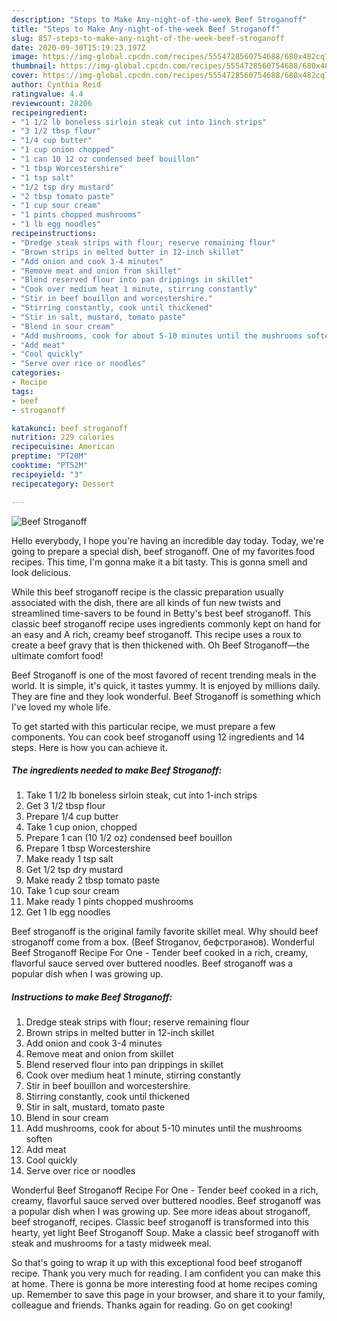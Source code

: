 ```yaml
---
description: "Steps to Make Any-night-of-the-week Beef Stroganoff"
title: "Steps to Make Any-night-of-the-week Beef Stroganoff"
slug: 857-steps-to-make-any-night-of-the-week-beef-stroganoff
date: 2020-09-30T15:19:23.197Z
image: https://img-global.cpcdn.com/recipes/5554728560754688/680x482cq70/beef-stroganoff-recipe-main-photo.jpg
thumbnail: https://img-global.cpcdn.com/recipes/5554728560754688/680x482cq70/beef-stroganoff-recipe-main-photo.jpg
cover: https://img-global.cpcdn.com/recipes/5554728560754688/680x482cq70/beef-stroganoff-recipe-main-photo.jpg
author: Cynthia Reid
ratingvalue: 4.4
reviewcount: 28206
recipeingredient:
- "1 1/2 lb boneless sirloin steak cut into 1inch strips"
- "3 1/2 tbsp flour"
- "1/4 cup butter"
- "1 cup onion chopped"
- "1 can 10 12 oz condensed beef bouillon"
- "1 tbsp Worcestershire"
- "1 tsp salt"
- "1/2 tsp dry mustard"
- "2 tbsp tomato paste"
- "1 cup sour cream"
- "1 pints chopped mushrooms"
- "1 lb egg noodles"
recipeinstructions:
- "Dredge steak strips with flour; reserve remaining flour"
- "Brown strips in melted butter in 12-inch skillet"
- "Add onion and cook 3-4 minutes"
- "Remove meat and onion from skillet"
- "Blend reserved flour into pan drippings in skillet"
- "Cook over medium heat 1 minute, stirring constantly"
- "Stir in beef bouillon and worcestershire."
- "Stirring constantly, cook until thickened"
- "Stir in salt, mustard, tomato paste"
- "Blend in sour cream"
- "Add mushrooms, cook for about 5-10 minutes until the mushrooms soften"
- "Add meat"
- "Cool quickly"
- "Serve over rice or noodles"
categories:
- Recipe
tags:
- beef
- stroganoff

katakunci: beef stroganoff 
nutrition: 229 calories
recipecuisine: American
preptime: "PT20M"
cooktime: "PT52M"
recipeyield: "3"
recipecategory: Dessert

---
```



![Beef Stroganoff](https://img-global.cpcdn.com/recipes/5554728560754688/680x482cq70/beef-stroganoff-recipe-main-photo.jpg)

Hello everybody, I hope you're having an incredible day today. Today, we're going to prepare a special dish, beef stroganoff. One of my favorites food recipes. This time, I'm gonna make it a bit tasty. This is gonna smell and look delicious.

While this beef stroganoff recipe is the classic preparation usually associated with the dish, there are all kinds of fun new twists and streamlined time-savers to be found in Betty&#39;s best beef stroganoff. This classic beef stroganoff recipe uses ingredients commonly kept on hand for an easy and A rich, creamy beef stroganoff. This recipe uses a roux to create a beef gravy that is then thickened with. Oh Beef Stroganoff—the ultimate comfort food!

Beef Stroganoff is one of the most favored of recent trending meals in the world. It is simple, it's quick, it tastes yummy. It is enjoyed by millions daily. They are fine and they look wonderful. Beef Stroganoff is something which I've loved my whole life.


To get started with this particular recipe, we must prepare a few components. You can cook beef stroganoff using 12 ingredients and 14 steps. Here is how you can achieve it.

<!--inarticleads1-->

##### The ingredients needed to make Beef Stroganoff:

1. Take 1 1/2 lb boneless sirloin steak, cut into 1-inch strips
1. Get 3 1/2 tbsp flour
1. Prepare 1/4 cup butter
1. Take 1 cup onion, chopped
1. Prepare 1 can (10 1/2 oz) condensed beef bouillon
1. Prepare 1 tbsp Worcestershire
1. Make ready 1 tsp salt
1. Get 1/2 tsp dry mustard
1. Make ready 2 tbsp tomato paste
1. Take 1 cup sour cream
1. Make ready 1 pints chopped mushrooms
1. Get 1 lb egg noodles


Beef stroganoff is the original family favorite skillet meal. Why should beef stroganoff come from a box. (Beef Stroganov, бефстроганов). Wonderful Beef Stroganoff Recipe For One - Tender beef cooked in a rich, creamy, flavorful sauce served over buttered noodles. Beef stroganoff was a popular dish when I was growing up. 

<!--inarticleads2-->

##### Instructions to make Beef Stroganoff:

1. Dredge steak strips with flour; reserve remaining flour
1. Brown strips in melted butter in 12-inch skillet
1. Add onion and cook 3-4 minutes
1. Remove meat and onion from skillet
1. Blend reserved flour into pan drippings in skillet
1. Cook over medium heat 1 minute, stirring constantly
1. Stir in beef bouillon and worcestershire.
1. Stirring constantly, cook until thickened
1. Stir in salt, mustard, tomato paste
1. Blend in sour cream
1. Add mushrooms, cook for about 5-10 minutes until the mushrooms soften
1. Add meat
1. Cool quickly
1. Serve over rice or noodles


Wonderful Beef Stroganoff Recipe For One - Tender beef cooked in a rich, creamy, flavorful sauce served over buttered noodles. Beef stroganoff was a popular dish when I was growing up. See more ideas about stroganoff, beef stroganoff, recipes. Classic beef stroganoff is transformed into this hearty, yet light Beef Stroganoff Soup. Make a classic beef stroganoff with steak and mushrooms for a tasty midweek meal. 

So that's going to wrap it up with this exceptional food beef stroganoff recipe. Thank you very much for reading. I am confident you can make this at home. There is gonna be more interesting food at home recipes coming up. Remember to save this page in your browser, and share it to your family, colleague and friends. Thanks again for reading. Go on get cooking!

